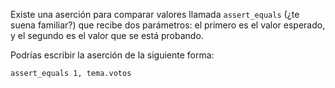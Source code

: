 Existe una aserción para comparar valores llamada `assert_equals` (¿te suena familiar?) que recibe dos parámetros: el primero es el valor esperado, y el segundo es el valor que se está probando.

Podrías escribir la aserción de la siguiente forma:

`assert_equals 1, tema.votos`